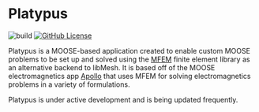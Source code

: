 Platypus
=====

![build](https://github.com/aurora-multiphysics/platypus/actions/workflows/main.yml/badge.svg?branch=main)
[![GitHub License](https://img.shields.io/github/license/aurora-multiphysics/platypus)](https://www.gnu.org/licenses/old-licenses/lgpl-2.1.html)

Platypus is a MOOSE-based application created to enable custom MOOSE problems to be set up and solved using the [MFEM](https://github.com/mfem/mfem) finite element library as an alternative backend to libMesh. It is based off of the MOOSE electromagnetics app [Apollo](https://github.com/aurora-multiphysics/apollo) that uses MFEM for solving electromagnetics problems in a variety of formulations.

Platypus is under active development and is being updated frequently.
